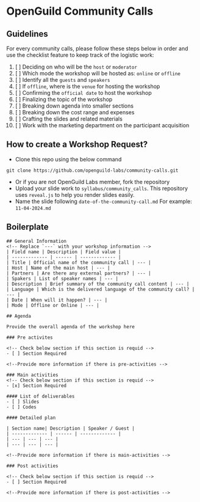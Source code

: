 # OpenGuild Community Calls
## Guidelines
For every community calls, please follow these steps below in order and use the checklist feature to keep track of the logistic work:
1. [ ] Deciding on who will be the `host` or `moderator`
3. [ ] Which mode the workshop will be hosted as: `online` or `offline`
2. [ ] Identify all the `guests` and `speakers`
4. [ ] If `offline`, where is the `venue` for hosting the workshop
5. [ ] Confirming the `official date` to host the workshop
6. [ ] Finalizing the topic of the workshop
7. [ ] Breaking down agenda into smaller sections
8. [ ] Breaking down the cost range and expenses
9. [ ] Crafting the slides and related materials
10. [ ] Work with the marketing department on the participant acquisition

## How to create a Workshop Request?
- Clone this repo using the below command
```
git clone https://github.com/openguild-labs/community-calls.git
```
- Or if you are not OpenGuild Labs member, fork the repository
- Upload your slide work to `syllabus/community_calls`. This repository uses `reveal.js` to help you render slides easily.
- Name the slide following `date-of-the-community-call.md`
For example: `11-04-2024.md`

## Boilerplate
```
## General Information
<!-- Replace `---` with your workshop information -->
| Field name | Description | Field value |
| ------------- | ------ | ------------- |
| Title | Official name of the community call | --- |
| Host | Name of the main host | --- |
| Partners | Are there any external partners? | --- |
| Spakers | List of speaker names | --- |
| Description | Brief summary of the community call content | --- |
| Language | Which is the delivered language of the community call? | --- |
| Date | When will it happen? | --- |
| Mode | Offline or Online | --- |

## Agenda

Provide the overall agenda of the workshop here

### Pre activites

<!-- Check below section if this section is requid -->
- [ ] Section Required 

<!--Provide more information if there is pre-activities -->

### Main activities
<!-- Check below section if this section is requid -->
- [x] Section Required 

#### List of deliverables
- [ ] Slides
- [ ] Codes

#### Detailed plan

| Section name| Description | Speaker / Guest |
| ------------- | ------ | ------------- |
| --- | --- | --- |
| --- | --- | --- |

<!--Provide more information if there is main-activities -->

### Post activities

<!-- Check below section if this section is requid -->
- [ ] Section Required 

<!--Provide more information if there is post-activities -->
```
